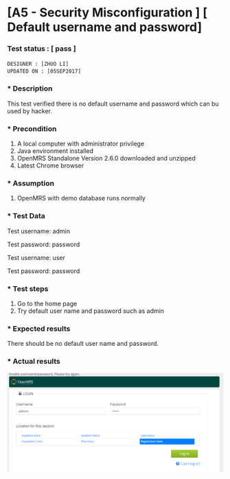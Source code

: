 # [A5 - Security Misconfiguration ] [ Default username and password]
### Test status : [ pass ]
`DESIGNER : [ZHUO LI]` <br/>
`UPDATED ON : [05SEP2017]` <br/>

### * Description

This test verified there is no default username and password which can bu used by hacker.

### * Precondition
1. A local computer with administrator privilege
2. Java environment installed
3. OpenMRS Standalone Version 2.6.0 downloaded and unzipped
4. Latest Chrome browser

### * Assumption
1. OpenMRS with demo database runs normally

### * Test Data
Test username: admin

Test password: password

Test username: user

Test password: password

### * Test steps
1. Go to the home page
2. Try default user name and password such as admin

### * Expected results
There should be no default user name and password.

### * Actual results

![alt text](https://github.com/genterist/openMRS-Security/blob/master/1-OWASP-Assesment/Test%20Result/A5_001.PNG)
